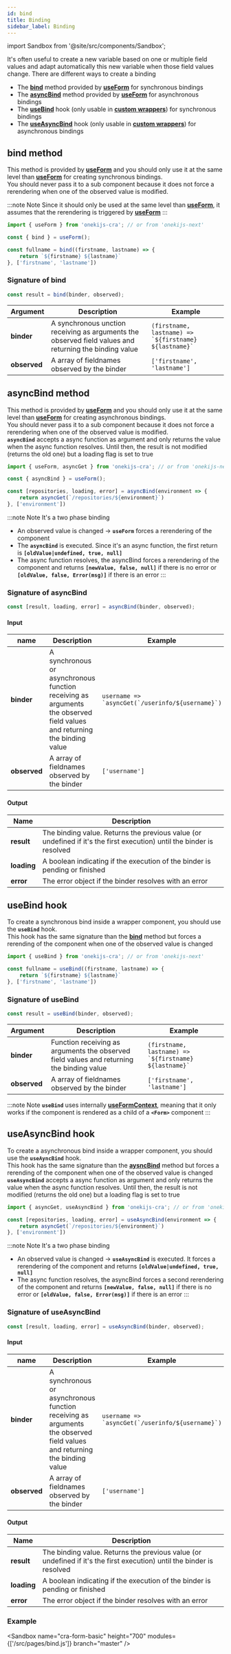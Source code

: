 ```yaml
---
id: bind
title: Binding
sidebar_label: Binding
---
```


import Sandbox from '@site/src/components/Sandbox';

It's often useful to create a new variable based on one or multiple field values and adapt automatically this new variable when those field values change.
There are different ways to create a binding

- The **[bind](#bind-method)** method provided by **[useForm](./use-form)** for synchronous bindings
- The **[asyncBind](#asyncbind-method)** method provided by **[useForm](./use-form)** for asynchronous bindings
- The **[useBind](#usebind-hook)** hook (only usable in **[custom wrappers](./custom-wrapper)**) for synchronous bindings
- The **[useAsyncBind](#useasyncbind-hook)** hook (only usable in **[custom wrappers](./custom-wrapper)**) for asynchronous bindings

## bind method

This method is provided by **[useForm](./use-form)** and you should only use it at the same level than **[useForm](./use-form)** for creating synchronous bindings.  
You should never pass it to a sub component because it does not force a rerendering when one of the observed value is modified.  

:::note Note
Since it should only be used at the same level than **[useForm](./use-form)**, it assumes that the rerendering is triggered by **[useForm](./use-form)**
:::

```jsx
import { useForm } from 'onekijs-cra'; // or from 'onekijs-next'

const { bind } = useForm();

const fullname = bind((firstname, lastname) => {
    return `${firstname} ${lastname}`
}, ['firstname', 'lastname'])
```

### Signature of bind

```javascript
const result = bind(binder, observed);
```

| Argument     | Description                                                                                            | Example                                                   |
| ------------ | ------------------------------------------------------------------------------------------------------ | --------------------------------------------------------- |
| **binder**   | A synchronous unction receiving as arguments the observed field values and returning the binding value | `` (firstname, lastname) => `${firstname} ${lastname}` `` |
| **observed** | A array of fieldnames observed by the binder                                                           | `['firstname', 'lastname']`                               |

## asyncBind method

This method is provided by **[useForm](./use-form)** and you should only use it at the same level than **[useForm](./use-form)** for creating asynchronous bindings.  
You should never pass it to a sub component because it does not force a rerendering when one of the observed value is modified.  
**`asyncBind`** accepts a async function as argument and only returns the value when the async function resolves. Until then, the result is not modified (returns the old one) but a loading flag is set to true

```jsx
import { useForm, asyncGet } from 'onekijs-cra'; // or from 'onekijs-next'

const { asyncBind } = useForm();

const [repositories, loading, error] = asyncBind(environment => {
    return asyncGet(`/repositories/${environment}`)
}, ['environment'])
```

:::note Note
It's a two phase binding

- An observed value is changed -> **`useForm`** forces a rerendering of the component
- The  **`asyncBind`** is executed. Since it's an async function, the first return is **`[oldValue|undefined, true, null]`**
- The async function resolves, the asyncBind forces a rerendering of the component and returns **`[newValue, false, null]`** if there is no error or **`[oldValue, false, Error(msg)]`** if there is an error
:::

### Signature of asyncBind

```javascript
const [result, loading, error] = asyncBind(binder, observed);
```

#### Input

| name     | Description                                                                                            | Example                                                   |
| ------------ | ------------------------------------------------------------------------------------------------------ | --------------------------------------------------------- |
| **binder**   | A synchronous or asynchronous function receiving as arguments the observed field values and returning the binding value | `` username => `asyncGet(`/userinfo/${username}`) `` |
| **observed** | A array of fieldnames observed by the binder                                                           | `['username']`                               |

#### Output

| Name     | Description                                                                                            |
| ------------ | ------------------------------------------------------------------------------------------------------ | 
| **result**   | The binding value. Returns the previous value (or undefined if it's the first execution) until the binder is resolved |
| **loading** | A boolean indicating if the execution of the binder is pending or finished                                                           |
| **error** | The error object if the binder resolves with an error |

## useBind hook

To create a synchronous bind inside a wrapper component, you should use the **`useBind`** hook.  
This hook has the same signature than the **[bind](#bind-method)** method but forces a rerending of the component when one of the observed value is changed

```jsx
import { useBind } from 'onekijs-cra'; // or from 'onekijs-next'

const fullname = useBind((firstname, lastname) => {
    return `${firstname} ${lastname}`
}, ['firstname', 'lastname'])
```

### Signature of useBind

```javascript
const result = useBind(binder, observed);
```

| Argument     | Description                                                                               | Example                                                   |
| ------------ | ----------------------------------------------------------------------------------------- | --------------------------------------------------------- |
| **binder**   | Function receiving as arguments the observed field values and returning the binding value | `` (firstname, lastname) => `${firstname} ${lastname}` `` |
| **observed** | A array of fieldnames observed by the binder                                              | `['firstname', 'lastname']`                               |

:::note Note
**`useBind`** uses internally **[useFormContext](./use-form-context)**, meaning that it only works if the component is rendered as a child of a **`<Form>`** component
:::

## useAsyncBind hook

To create a asynchronous bind inside a wrapper component, you should use the **`useAyncBind`** hook.  
This hook has the same signature than the **[aysncBind](#asyncbind-method)** method but forces a rerending of the component when one of the observed value is changed  
**`useAsyncBind`** accepts a async function as argument and only returns the value when the async function resolves. Until then, the result is not modified (returns the old one) but a loading flag is set to true

```jsx
import { asyncGet, useAsyncBind } from 'onekijs-cra'; // or from 'onekijs-next'

const [repositories, loading, error] = useAsyncBind(environment => {
    return asyncGet(`/repositories/${environment}`)
}, ['environment'])
```

:::note Note
It's a two phase binding

- An observed value is changed ->  **`useAsyncBind`** is executed. It forces a rerendering of the component and returns **`[oldValue|undefined, true, null]`**
- The async function resolves, the asyncBind forces a second rerendering of the component and returns **`[newValue, false, null]`** if there is no error or **`[oldValue, false, Error(msg)]`** if there is an error
:::

### Signature of useAsyncBind

```javascript
const [result, loading, error] = useAsyncBind(binder, observed);
```

#### Input

| name     | Description                                                                                            | Example                                                   |
| ------------ | ------------------------------------------------------------------------------------------------------ | --------------------------------------------------------- |
| **binder**   | A synchronous or asynchronous function receiving as arguments the observed field values and returning the binding value | `` username => `asyncGet(`/userinfo/${username}`) `` |
| **observed** | A array of fieldnames observed by the binder                                                           | `['username']`                               |

#### Output

| Name     | Description                                                                                            |
| ------------ | ------------------------------------------------------------------------------------------------------ | 
| **result**   | The binding value. Returns the previous value (or undefined if it's the first execution) until the binder is resolved |
| **loading** | A boolean indicating if the execution of the binder is pending or finished                                                           |
| **error** | The error object if the binder resolves with an error |

### Example

<Sandbox
name="cra-form-basic"
height="700"
modules={['/src/pages/bind.js']}
branch="master"
/>
